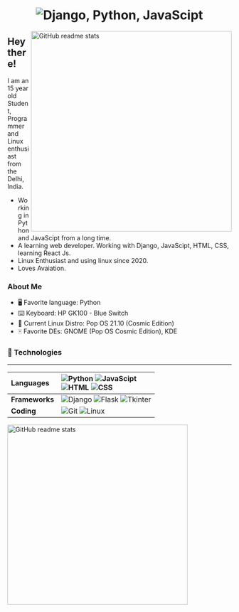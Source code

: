 <h1 align=center><img src="https://readme-typing-svg.herokuapp.com/?font=jetbrains+mono&color=%23a9b665&size=22&center=true&vCenter=true&lines=Python%2C+Django%2C+Linux;JavaScipt%2C+HTML%2C+CSS" alt="Django, Python, JavaScipt"></h1>

<img src="https://github-readme-stats.vercel.app/api?username=ronit-bhati&theme=onedark&show_icons=true&include_all_commits=true&hide_border=true&hide=issues&custom_title=Ronit&nbsp;Bhati's&nbsp;Stats&title_color=a9b665&icon_color=e3a84e&text_color=dfbf8e&bg_color=282828&count_private=true" alt="GitHub readme stats" width=451px align=right>

## Hey there!

I am an 15 year old Student, Programmer and Linux enthusiast from the Delhi, India.

* Working in Python and JavaScipt from a long time.
* A learning web developer. Working with Django, JavaScipt, HTML, CSS, learning React Js.
* Linux Enthusiast and using linux since 2020.
* Loves Avaiation.

### About Me

- 🖥 Favorite language: Python
- ⌨️ Keyboard: HP GK100 - Blue Switch
- 🐧 Current Linux Distro: Pop OS 21.10 (Cosmic Edition)
- 🀄 Favorite DEs: GNOME (Pop OS Cosmic Edition), KDE



### 🔨 Technologies

---
**Languages** | ![Python](https://img.shields.io/badge/-Python%20-darkblue) ![JavaScipt](https://img.shields.io/badge/-JavaScipt%20-green)<br> ![HTML](https://img.shields.io/badge/-HTML-orange) ![CSS](https://img.shields.io/badge/-CSS-lightblue)
:--- | :---
**Frameworks** | ![Django](https://img.shields.io/badge/-Django-brown) ![Flask](https://img.shields.io/badge/-Flask-black) ![Tkinter](https://img.shields.io/badge/-Tkinter-lightgrey)
**Coding** | ![Git](https://img.shields.io/badge/git-%23F05033.svg?style=for-the-badge&logo=git&logoColor=white) ![Linux](https://img.shields.io/badge/Linux-FCC624?style=for-the-badge&logo=linux&logoColor=black)

<img src="https://github-readme-stats.vercel.app/api/top-langs/?username=ronit-bhati&layout=compact&theme=onedark&langs_count=6&hide_border=true&hide=jupyter%20notebook,vim%20script,roff,css,scheme,scss&title_color=a9b665&icon_color=e3a84e&text_color=dfbf8e&bg_color=282828&custom_title=My&nbsp;Language&nbsp;Stats" alt="GitHub readme stats" width=405px>
